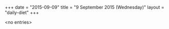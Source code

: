 +++
date = "2015-09-09"
title = "9 September 2015 (Wednesday)"
layout = "daily-diet"
+++


\<no entries\>
